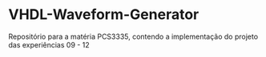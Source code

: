 # VHDL-Waveform-Generator
Repositório para a matéria PCS3335, contendo a implementação do projeto das experiências 09 - 12
